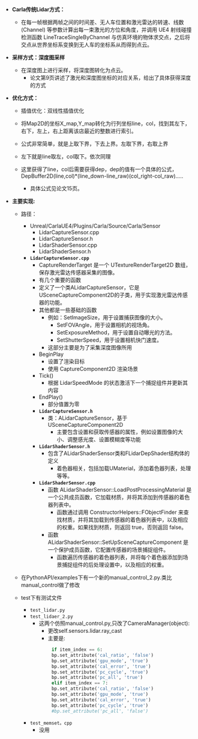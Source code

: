 - **Carla传统Lidar方式：**
  - 在每一帧根据两帧之间的时间差、无人车位置和激光雷达的转速、线数 (Channel) 等参数计算出每一束激光的方位和角度，并调用 UE4 射线碰撞检测函数
  LineTraceSingleByChannel 与仿真环境的物体求交点，之后将交点从世界坐标系变换到无人车的坐标系从而得到点云。

- **采样方式：深度图采样**
    - 在深度图上进行采样，将深度图转化为点云。
      - 论文第9页讲述了激光和深度图坐标的对应关系，给出了具体获得深度的方式


- **优化方式：**
    - 插值优化：双线性插值优化
    - 将Map2D的坐标X_map,Y_map转化为行列坐标line，col，找到其左下，右下，左上，右上距离该店最近的整数进行索引。
    - 公式非常简单，就是上取下界，下去上界。左取下界，右取上界
    - 左下就是line取左，col取下。依次同理

    - 这里获得了line，col后需要获得dep，dep的值有一个具体的公式，DepBuffer2D(line,col)*(line_down-line_raw)(col_right-col_raw).....
      - 具体公式见论文15页。



- **主要实现:**
    - 路径：
      - Unreal/CarlaUE4/Plugins/Carla/Source/Carla/Sensor
        - LidarCaptureSensor.cpp
        -  LidarCaptureSensor.h
        -  LidarShaderSensor.cpp
        -  LidarShaderSensor.h
      - **`LidarCaptureSensor.cpp`**
        - CaptureRenderTarget 是一个 UTextureRenderTarget2D 数组，保存激光雷达传感器采集的图像。
        - 有几个重要的函数
        - 定义了一个类ALidarCaptureSensor，它是USceneCaptureComponent2D的子类，用于实现激光雷达传感器的功能。
        - 其他都是一些基础的函数
          - 例如：SetImageSize，用于设置捕获图像的大小。
            - SetFOVAngle，用于设置相机的视场角。
            - SetExposureMethod，用于设置自动曝光的方法。
            - SetShutterSpeed，用于设置相机快门速度。
          - 这部分主要是为了采集深度图像所用 
        -   BeginPlay
            -   设置了渲染目标
            -   使用 CaptureComponent2D 渲染场景
        - Tick()
          - 根据 LidarSpeedMode 的状态激活下一个捕捉组件并更新其内容
        - EndPlay()
          - 部分值置为零
        - **`LidarCaptureSensor.h`**
            - 类：ALidarCaptureSensor，基于USceneCaptureComponent2D
              - 主要包含设置和获取传感器的属性，例如设置图像的大小、调整感光度、设置模糊度等功能
        - **`LidarShaderSensor.h`**
          - 包含了ALidarShaderSensor类和FLidarDepShader结构体的定义
            - 着色器相关，包括加载UMaterial，添加着色器列表，处理等等。
        -  **`LidarShaderSensor.cpp`**
           -  函数 ALidarShaderSensor::LoadPostProcessingMaterial 是一个公共成员函数，它加载材质，并将其添加到传感器的着色器列表中。
              -  函数通过调用 ConstructorHelpers::FObjectFinder 来查找材质，并将其加载到传感器的着色器列表中，以及相应的权重。如果找到材质，则返回 true，否则返回 false。
           -  函数 ALidarShaderSensor::SetUpSceneCaptureComponent 是一个保护成员函数，它配置传感器的场景捕捉组件。
              -  函数遍历传感器的着色器列表，并将每个着色器添加到场景捕捉组件的后处理设置中，以及相应的权重。


    - 在PythonAPI/examples下有一个新的manual_control_2.py.类比manual_control做了修改
    - test下有测试文件
      - `test_lidar.py`
      - `test_lidaer_2.py`
        - 这两个仿照manual_control.py,只改了CameraManager(object):
          - 更改self.sensors.lidar.ray_cast
          - 主要是:
        ```py
                if item_index == 6:
                bp.set_attribute('cal_ratio', 'false')
                bp.set_attribute('gpu_mode', 'true')
                bp.set_attribute('cal_error', 'true')
                bp.set_attribute('pc_cycle', 'true')
                bp.set_attribute('pc_all', 'true')
                elif item_index == 7:
                bp.set_attribute('cal_ratio', 'false')
                bp.set_attribute('gpu_mode', 'true')
                bp.set_attribute('cal_error', 'true')
                bp.set_attribute('pc_cycle', 'true')
                #bp.set_attribute('pc_all', 'false')
        ```                  
      - `test_memset。cpp`
        - 没用 
